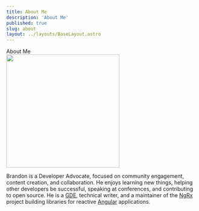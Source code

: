 ```yaml
---
title: About Me
description: 'About Me'
published: true
slug: about
layout: ../layouts/BaseLayout.astro
---
```


<div class="flex flex-col justify-around px-8 text-xl max-w-2xl">

<div class="text-2xl py-4">
  About Me
</div>

<div class="flex justify-center">
  <img src="/assets/images/brandonroberts.jpg" width="300" height="300"/>
</div>

<p class="bio">
  Brandon is a Developer Advocate, focused on community engagement, content creation, and collaboration. He enjoys learning new things, helping other developers be successful, speaking at conferences, and contributing to open source. He is a <a target="_blank" href="https://google-developers.appspot.com/community/experts/directory/profile/profile-brandon_roberts">GDE</a>, technical writer, and a maintainer of the <a href="https://ngrx.io" target="_blank">NgRx</a> project building libraries for reactive <a href="https://angular.io" target="_blank">Angular</a> applications.
</p>

</div>
